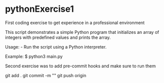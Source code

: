 # pythonExercise1
First coding exercise to get experience in a professional environment

This script demonstrates a simple Python program that initializes an array of integers with predefined values and prints the array.


Usage:
    - Run the script using a Python interpreter.

Example:
    $ python3 main.py




Second exercise was to add pre-commit hooks and make sure to run them

git add .
git commit -m "<enter-message>"
git push origin